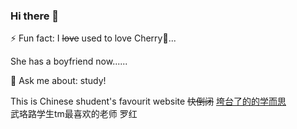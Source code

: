 ### Hi there 👋

<!--
**lifeafter619/lifeafter619** is a ✨ _special_ ✨ repository because its `README.md` (this file) appears on your GitHub profile.

Here are some ideas to get you started:

- 🔭 I’m currently working on ...
- 🌱 I’m currently learning ...
- 👯 I’m looking to collaborate on ...
- 🤔 I’m looking for help with ...
- 💬 Ask me about ...
- 📫 How to reach me: ...
- 😄 Pronouns: ...
- ⚡ Fun fact: ...
-->
⚡ Fun fact: I ~~love~~ used to love Cherry🍒...  

She has a boyfriend now......

💬 Ask me about: study!

This is Chinese shudent's favourit website ~~快倒闭~~ [垮台了的的学而思](https://www.xueersi.com)  
武珞路学生tm最喜欢的老师 罗红

